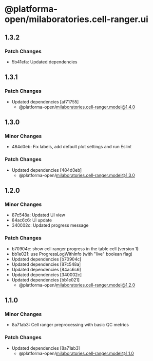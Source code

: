 # @platforma-open/milaboratories.cell-ranger.ui

## 1.3.2

### Patch Changes

- 5b41efa: Updated dependencies

## 1.3.1

### Patch Changes

- Updated dependencies [af71755]
  - @platforma-open/milaboratories.cell-ranger.model@1.4.0

## 1.3.0

### Minor Changes

- 484d0eb: Fix labels, add default plot settings and run Eslint

### Patch Changes

- Updated dependencies [484d0eb]
  - @platforma-open/milaboratories.cell-ranger.model@1.3.0

## 1.2.0

### Minor Changes

- 87c548a: Updated UI view
- 84ac6c6: UI update
- 340002c: Updated progress message

### Patch Changes

- b70904c: show cell ranger progress in the table cell (version 1)
- bb1e021: use ProgressLogWithInfo (with "live" boolean flag)
- Updated dependencies [b70904c]
- Updated dependencies [87c548a]
- Updated dependencies [84ac6c6]
- Updated dependencies [340002c]
- Updated dependencies [bb1e021]
  - @platforma-open/milaboratories.cell-ranger.model@1.2.0

## 1.1.0

### Minor Changes

- 8a71ab3: Cell ranger preprocessing with basic QC metrics

### Patch Changes

- Updated dependencies [8a71ab3]
  - @platforma-open/milaboratories.cell-ranger.model@1.1.0
